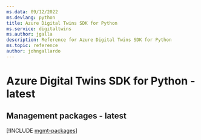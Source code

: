 ```yaml
---
ms.data: 09/12/2022
ms.devlang: python
title: Azure Digital Twins SDK for Python
ms.service: digitaltwins
ms.author: jgalla
description: Reference for Azure Digital Twins SDK for Python
ms.topic: reference
author: johngallardo
---
```

# Azure Digital Twins SDK for Python - latest

## Management packages - latest
[!INCLUDE [mgmt-packages](digital-twins-mgmt-index.md)]